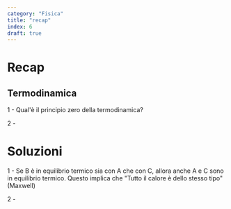 ```yaml
---
category: "Fisica"
title: "recap"
index: 6
draft: true
---
```



# Recap
## Termodinamica
1 - Qual'è il principio zero della termodinamica?

2 - 


# Soluzioni
1 - Se B è in equilibrio termico sia con A che con C, allora anche A e C sono in equilibrio termico. Questo implica che "Tutto il calore è dello stesso tipo" (Maxwell)

2 - 